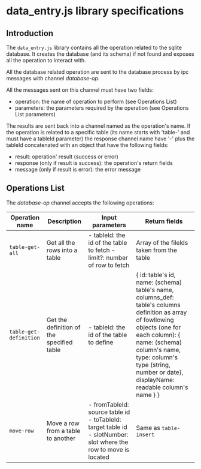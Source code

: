 # data_entry.js library specifications

## Introduction
The `data_entry.js` library contains all the operation related to the sqlite database. It creates the database (and its schema) if not found and exposes all the operation to interact with.
 
All the database related operation are sent to the database process by ipc messages with channel <i>database-op</i>.

All the messages sent on this channel must have two fields:
 - operation: the name of operation to perform (see Operations List)
 - parameters: the parameters required by the operation (see Operations List parameters)
 
The results are sent back into a channel named as the operation's name. If the operation is related to a specific table
(its name starts with 'table-' and must have a tableId parameter) the response channel name have '-' plus the tableId concatenated with an object that have the following fields:
 - result: operation' result (success or error)
 - response (only if result is success): the operation's return fields 
 - message (only if result is error): the error message
 
## Operations List
The <i>database-op</i> channel accepts the following operations:

| Operation name         | Description                               | Input parameters                                                                                                   | Return fields                                                                                                                                                                                                                                                                              |
|------------------------|-------------------------------------------|--------------------------------------------------------------------------------------------------------------------|--------------------------------------------------------------------------------------------------------------------------------------------------------------------------------------------------------------------------------------------------------------------------------------------|
| `table-get-all`        | Get all the rows into a table             |  - tableId: the id of the table to fetch - limit?: number of row to fetch                                          | Array of the filelds taken from the table                                                                                                                                                                                                                                                  |
| `table-get-definition` | Get the definition of the specified table |  - tableId: the id of the table to define                                                                          |  { id: table's id, name: (schema) table's name, columns_def: table's columns definition as array of fowllowing objects (one for each column):    {       name: (schema) column's name,      type: column's type (string, number or date),      displayName: readable column's name     } } |
| `move-row`             | Move a row from a table to another        |  - fromTableId: source table id  - toTableId: target table id  - slotNumber: slot where the row to move is located | Same as `table-insert`                                                                                                                                                                                                                                                                     |
